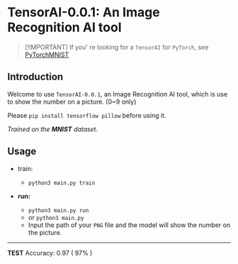 # TensorAI-0.0.1: An Image Recognition AI tool

> [!IMPORTANT] If you' re looking for a `TensorAI` for `PyTorch`,
> see [PyTorchMNIST](https://github.com/Haozhe-py/PyTorchMNIST)

## Introduction

Welcome to use `TensorAI-0.0.1`, an Image Recognition AI tool,
which is use to show the number on a picture. (0~9 only)

Please `pip install tensorflow pillow` before using it.

<i>Trained on the **MNIST** dataset.</i>

## Usage

* train:
  * `python3 main.py train`

* **run:**
  * `python3 main.py run`
  * or `python3 main.py`
  * Input the path of your `PNG` file and the model will show the number on the picture.


---

**TEST** Accuracy: 0.97 ( 97% )
